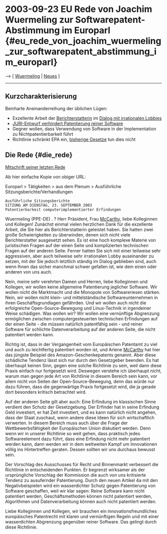 # 2003-09-23 EU Rede von Joachim Wuermeling zur Softwarepatent-Abstimmung im Europarl {#eu_rede_von_joachim_wuermeling_zur_softwarepatent_abstimmung_im_europarl}

\--\> \[ [ Wuermeling](SwpatjwuermelingDe "wikilink") \| [
Neues](SwpatcninoDe "wikilink") \]

------------------------------------------------------------------------

## Kurzcharakterisierung

Beinharte Aneinanderreihung der üblichen Lügen:

-   Exzellente Arbeit der [
    Berichterstatterin](SwpatamccarthyEn "wikilink") im [Dialog mit
    irrationalen
    Lobbies](http://swpat.ffii.org/papers/eubsa-swpat0202/amccarthy030901/ "wikilink")
-   [JURI-Entwurf verhindert Patentierung reiner
    Software](http://swpat.ffii.org/papers/eubsa-swpat0202/tech/ "wikilink")
-   Gegner wollen, dass Verwendung von Software in der Implementation zu
    Nichtpatentierbarkeit führt
-   Richtlinie schränkt EPA ein, [bisherige
    Gesetze](http://swpat.ffii.org/analyse/epue52/ "wikilink") tun dies
    nicht

## Die Rede {#die_rede}

[Mitschrift seiner letzten
Rede](http://www3.europarl.eu.int/omk/omnsapir.so/cre?FILE=20030923r&LANGUE=DE&LEVEL=DOC&NUMINT=2-026&LEG=L5 "wikilink")

Ab hier einfache Kopie von obiger URL:

Europarl \> Tätigkeiten \> aus dem Plenum \> Ausführliche
Sitzungsberichte/Verhandlungen

`Ausführliche Sitzungsberichte`\
`SITZUNG AM DIENSTAG, 23. SEPTEMBER 2003`\
`Patentierbarkeit computerimplementierter Erfindungen`

Wuermeling (PPE-DE) . ? Herr Präsident, Frau
[McCarthy](McCarthy "wikilink"), liebe Kolleginnen und Kollegen!
Zunächst einmal vielen herzlichen Dank für die exzellente Arbeit, die
Sie hier als Berichterstatterin geleistet haben. Sie hatten zwei große
Schwierigkeiten zu überwinden, denen sich nicht viele Berichterstatter
ausgesetzt sehen. Es ist eine hoch komplexe Materie von juristischen
Fragen auf der einen Seite und komplizierten technischen Fragen auf der
anderen Seite. Ferner hatten Sie sich mit einer teilweise sehr
aggressiven, aber auch teilweise sehr irrationalen Lobby auseinander zu
setzen, mit der Sie jedoch letztlich ständig im Dialog geblieben sind,
auch wenn Ihnen das sicher manchmal schwer gefallen ist, wie dem einen
oder anderen von uns auch.

Nein, meine sehr verehrten Damen und Herren, liebe Kolleginnen und
Kollegen, wir wollen keine allgemeine Patentierung jeglicher Software.
Wir wollen nicht die Marktmacht und die Monopole von Softwareriesen
stärken. Nein, wir wollen nicht klein- und mittelständische
Softwareunternehmen in ihren Geschäftsgrundlagen gefährden. Und wir
wollen auch nicht die erfolgreiche Open-Source-Bewegung und
Linux-Technik in irgendeiner Weise schädigen. Was wollen wir? Wir wollen
eine vernünftige Abgrenzung ermöglichen zwischen computergesteuerten
technischen Erfindungen auf der einen Seite - die müssen natürlich
patentfähig sein - und reiner Software für schlichte Datenverarbeitung
auf der anderen Seite, die nicht patentiert werden kann.

Richtig ist, dass in der Vergangenheit vom Europäischen Patentamt zu
viel und auch zu leichtfertig patentiert worden ist, und Arlene
[McCarthy](McCarthy "wikilink") hat hier das jüngste Beispiel des
Amazon-Geschenkepatents genannt. Aber diese schädliche Tendenz lässt
sich nur durch den Gesetzgeber beenden. Es hat überhaupt keinen Sinn,
gegen eine solche Richtlinie zu sein, weil dann diese Praxis einfach nur
fortgesetzt wird. Deswegen verstehe ich überhaupt nicht, warum man gegen
jede Art von Richtlinie in diesem Bereich sein kann, vor allem nicht von
Seiten der Open-Source-Bewegung, denn das würde nur dazu führen, dass
die gegenwärtige Praxis fortgesetzt wird, die ja gerade dort besonders
kritisch betrachtet wird.

Auf der anderen Seite gilt aber auch: Eine Erfindung im klassischen
Sinne verdient den Schutz der Gesetzgebung. Der Erfinder hat in seine
Erfindung Geld investiert, er hat Zeit investiert, und es kann natürlich
nicht angehen, dass der Staat zuschaut, wenn andere diese Ideen für sich
wirtschaftlich verwerten. In diesem Bereich muss auch über die Frage der
Wettbewerbsfähigkeit der Europäischen Union diskutiert werden. Denn wenn
wir in unserer Richtlinie so weit gehen, dass praktisch jedes
Softwareelement dazu führt, dass eine Erfindung nicht mehr patentiert
werden kann, dann werden wir in dem weltweiten Kampf um Innovationen
völlig ins Hintertreffen geraten. Dessen sollten wir uns durchaus
bewusst sein.

Der Vorschlag des Ausschusses für Recht und Binnenmarkt verbessert die
Richtlinie in entscheidenden Punkten. Er begrenzt wirksamer als der
ursprüngliche Vorschlag der Kommission die auch von uns kritisierte
Tendenz zu ausufernder Patentierung. Durch den neuen Artikel 4a mit den
Negativbeispielen wird ein wasserdichter Schutz gegen Patentierung von
Software geschaffen, weil wir klar sagen: Reine Software kann nicht
patentiert werden, Geschäftsmethoden können nicht patentiert werden,
Algorithmen und Datenverarbeitung können auch nicht patentiert werden.

Liebe Kolleginnen und Kollegen, wir brauchen ein innovationsfreundliches
europäisches Patentrecht mit klaren und vernünftigen Regeln und mit
einer wasserdichten Abgrenzung gegenüber reiner Software. Das gelingt
durch diese Richtlinie.
